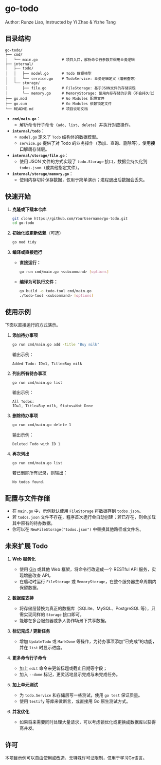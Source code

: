 # go-todo

Author: Runze Liao, Instructed by Yi Zhao & Yizhe Tang

## 目录结构

```shell
go-todo/
├── cmd/
│   └── main.go           # 项目入口，解析命令行参数并调用业务逻辑
├── internal/
│   ├── todo/
│   │   ├── model.go      # Todo 数据模型
│   │   └── service.go    # TodoService: 业务逻辑定义（增删查等）
│   └── storage/
│       ├── file.go       # FileStorage: 基于JSON文件的存储实现
│       └── memory.go     # MemoryStorage: 使用内存存储的示例（不会持久化）
├── go.mod                # Go Modules 配置文件
├── go.sum                # Go Modules 依赖锁定文件
└── README.md             # 项目说明文档
```

- **`cmd/main.go`**：  
  - 解析命令行子命令（`add`、`list`、`delete`）并执行对应操作。  
- **`internal/todo`**：  
  - `model.go` 定义了 `Todo` 结构体的数据模型。  
  - `service.go` 提供了对 Todo 的业务操作（添加、查询、删除等），使用**接口**解耦存储层。  
- **`internal/storage/file.go`**：  
  - 使用 JSON 文件的方式实现了 `todo.Storage` 接口，数据会持久化到 `todos.json`（或其他指定文件）。  
- **`internal/storage/memory.go`**：  
  - 使用内存切片保存数据，仅用于简单演示；进程退出后数据会丢失。

## 快速开始

1. **克隆或下载本仓库**

   ```bash
   git clone https://github.com/YourUsername/go-todo.git
   cd go-todo
   ```

2. **初始化或更新依赖**（可选）

   ```bash
   go mod tidy
   ```

3. **编译或直接运行**

   - **直接运行：**

     ```bash
     go run cmd/main.go <subcommand> [options]
     ```
   - **编译为可执行文件：**

     ```bash
     go build -o todo-tool cmd/main.go
     ./todo-tool <subcommand> [options]
     ```

## 使用示例

下面以直接运行的方式演示。

1. **添加待办事项**  
   ```bash
   go run cmd/main.go add -title "Buy milk"
   ```
   输出示例：
   ```
   Added Todo: ID=1, Title=Buy milk
   ```

2. **列出所有待办事项**  
   ```bash
   go run cmd/main.go list
   ```
   输出示例：
   ```
   All Todos:
   ID=1, Title=Buy milk, Status=Not Done
   ```

3. **删除待办事项**  
   ```bash
   go run cmd/main.go delete 1
   ```
   输出示例：
   ```
   Deleted Todo with ID 1
   ```

4. **再次列出**  
   ```
   go run cmd/main.go list
   ```
   若已删除所有记录，则输出：
   ```
   No todos found.
   ```

## 配置与文件存储

- 在 `main.go` 中，示例默认使用 `FileStorage` 将数据存到 `todos.json`。  
- 若 `todos.json` 文件不存在，程序首次运行会自动创建；若已存在，则会加载其中原有的待办数据。  
- 你可以在 `NewFileStorage("todos.json")` 中替换其他路径或文件名。

## 未来扩展 Todo

1. **Web 服务化**  
   - 使用 [Gin](https://github.com/gin-gonic/gin) 或其他 Web 框架，将命令行改造成一个 RESTful API 服务，实现增删改查 API。  
   - 在启动时运行 `FileStorage` 或 `MemoryStorage`，在整个服务器生命周期内保留数据。

2. **数据库支持**  
   - 将存储层替换为真正的数据库（SQLite、MySQL、PostgreSQL 等），只需实现同样的 `Storage` 接口即可。  
   - 能够在多台服务器或多人协作场景下共享数据。

3. **标记完成 / 更新任务**  
   - 增加 `UpdateTodo` 或 `MarkDone` 等操作，为待办事项添加“已完成”的功能，并在 `list` 时显示进度。

4. **更多命令行子命令**  
   - 加上 `edit` 命令来更新标题或截止日期等字段；  
   - 加入 `--done` 标记，更灵活地显示完成与未完成任务。

5. **加上单元测试**  
   - 为 `todo.Service` 和存储层写一些测试，使用 `go test` 保证质量。  
   - 使用 `testify` 等库来做断言，或直接用 Go 原生测试方式。

6. **并发优化**  
   - 如果将来需要同时处理大量请求，可以考虑锁优化或更换成数据库以获得高并发。

## 许可

本项目示例可以自由使用或改造，无特殊许可证限制，仅用于学习Go语言。